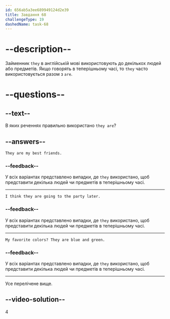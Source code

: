 ```yaml
---
id: 656ab5a3ee689949124d2e39
title: Завдання 68
challengeType: 19
dashedName: task-68
---
```


# --description--

Займенник `they` в англійській мові використовують до декількох людей або предметів. Якщо говорять в теперішньому часі, то `they` часто використовується разом з `are`.

# --questions--

## --text--

В яких реченнях правильно використано `they are`?

## --answers--

`They are my best friends.`

### --feedback--

У всіх варіантах представлено випадки, де `they` використано, щоб представити декілька людей чи предметів в теперішньому часі.

---

`I think they are going to the party later.`

### --feedback--

У всіх варіантах представлено випадки, де `they` використано, щоб представити декілька людей чи предметів в теперішньому часі.

---

`My favorite colors? They are blue and green.`

### --feedback--

У всіх варіантах представлено випадки, де `they` використано, щоб представити декілька людей чи предметів в теперішньому часі.

---

Усе перелічене вище.

## --video-solution--

4
